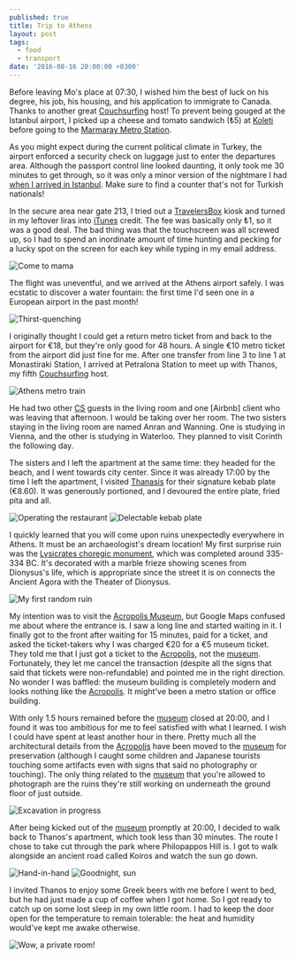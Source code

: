```yaml
---
published: true
title: Trip to Athens
layout: post
tags:
  - food
  - transport
date: '2016-08-16 20:00:00 +0300'
---
```

Before leaving Mo's place at 07:30, I wished him the best of luck on his degree, his job, his housing, and his application to immigrate to Canada. Thanks to another great [Couchsurfing][cs] host! To prevent being gouged at the Istanbul airport, I picked up a cheese and tomato sandwich (₺5) at [Koleti](https://foursquare.com/v/koleti/4eb22694722ead5ebf1d4bfe) before going to the [Marmaray Metro Station](/transportation-options-in-istanbul).

<!--more-->

As you might expect during the current political climate in Turkey, the airport enforced a security check on luggage just to enter the departures area. Although the passport control line looked daunting, it only took me 30 minutes to get through, so it was only a minor version of the nightmare I had [when I arrived in Istanbul](/trip-to-istanbul). Make sure to find a counter that's not for Turkish nationals!

In the secure area near gate 213, I tried out a [TravelersBox][travelersbox] kiosk and turned in my leftover liras into [iTunes][itunes] credit. The fee was basically only ₺1, so it was a good deal. The bad thing was that the touchscreen was all screwed up, so I had to spend an inordinate amount of time hunting and pecking for a lucky spot on the screen for each key while typing in my email address.

![Come to mama]({{site.baseurl}}/images/2016/08/16/trip-to-athens/travelersbox.jpeg)

The flight was uneventful, and we arrived at the Athens airport safely. I was ecstatic to discover a water fountain: the first time I'd seen one in a European airport in the past month!

![Thirst-quenching]({{site.baseurl}}/images/2016/08/16/trip-to-athens/athensairport-fountain.jpeg)

I originally thought I could get a return metro ticket from and back to the airport for €18, but they're only good for 48 hours. A single €10 metro ticket from the airport did just fine for me. After one transfer from line 3 to line 1 at Monastiraki Station, I arrived at Petralona Station to meet up with Thanos, my fifth [Couchsurfing][cs] host.

![Athens metro train]({{site.baseurl}}/images/2016/08/16/trip-to-athens/athens-metro.jpeg)

He had two other [CS][cs] guests in the living room and one [Airbnb] client who was leaving that afternoon. I would be taking over her room. The two sisters staying in the living room are named Anran and Wanning. One is studying in Vienna, and the other is studying in Waterloo. They planned to visit Corinth the following day.

The sisters and I left the apartment at the same time: they headed for the beach, and I went towards city center. Since it was already 17:00 by the time I left the apartment, I visited [Thanasis][thanasis] for their signature kebab plate (€8.60). It was generously portioned, and I devoured the entire plate, fried pita and all.

![Operating the restaurant]({{site.baseurl}}/images/2016/08/16/trip-to-athens/thanasis-inside.jpeg)
![Delectable kebab plate]({{site.baseurl}}/images/2016/08/16/trip-to-athens/thanasis-kebab.jpeg)

I quickly learned that you will come upon ruins unexpectedly everywhere in Athens. It must be an archaeologist's dream location! My first surprise ruin was the [Lysicrates choregic monument][lysikrates], which was completed around 335-334 BC. It's decorated with a marble frieze showing scenes from Dionysus's life, which is appropriate since the street it is on connects the Ancient Agora with the Theater of Dionysus.

![My first random ruin]({{site.baseurl}}/images/2016/08/16/trip-to-athens/lysikrates.jpeg)

My intention was to visit the [Acropolis Museum][acropolis-museum], but Google Maps confused me about where the entrance is. I saw a long line and started waiting in it. I finally got to the front after waiting for 15 minutes, paid for a ticket, and asked the ticket-takers why I was charged €20 for a €5 museum ticket. They told me that I just got a ticket to the [Acropolis][acropolis], not the [museum][acropolis-museum]. Fortunately, they let me cancel the transaction (despite all the signs that said that tickets were non-refundable) and pointed me in the right direction. No wonder I was baffled: the museum building is completely modern and looks nothing like the [Acropolis][acropolis]. It might've been a metro station or office building.

With only 1.5 hours remained before the [museum][acropolis-museum] closed at 20:00, and I found it was too ambitious for me to feel satisfied with what I learned. I wish I could have spent at least another hour in there. Pretty much all the architectural details from the [Acropolis][acropolis] have been moved to the [museum][acropolis-museum] for preservation (although I caught some children and Japanese tourists touching some artifacts even with signs that said no photography or touching). The only thing related to the [museum][acropolis-museum] that you're allowed to photograph are the ruins they're still working on underneath the ground floor of just outside.

![Excavation in progress]({{site.baseurl}}/images/2016/08/16/trip-to-athens/acropolis-museum.jpeg)

After being kicked out of the [museum][acropolis-museum] promptly at 20:00, I decided to walk back to Thanos's apartment, which took less than 30 minutes. The route I chose to take cut through the park where Philopappos Hill is. I got to walk alongside an ancient road called Koiros and watch the sun go down.

![Hand-in-hand]({{site.baseurl}}/images/2016/08/16/trip-to-athens/philopappos-path.jpeg)
![Goodnight, sun]({{site.baseurl}}/images/2016/08/16/trip-to-athens/philopappos-sunset.jpeg)

I invited Thanos to enjoy some Greek beers with me before I went to bed, but he had just made a cup of coffee when I got home. So I got ready to catch up on some lost sleep in my own little room. I had to keep the door open for the temperature to remain tolerable: the heat and humidity would've kept me awake otherwise.

![Wow, a private room!]({{site.baseurl}}/images/2016/08/16/trip-to-athens/thanos-room.jpeg)

[acropolis]: https://en.m.wikipedia.org/wiki/Acropolis_of_Athens
[acropolis-museum]: http://www.theacropolismuseum.gr/en/
[cs]: https://www.couchsurfing.com
[itunes]: https://www.apple.com/itunes/
[lysikrates]: https://en.m.wikipedia.org/wiki/Choragic_Monument_of_Lysicrates
[thanasis]: http://othanasis.com/en
[travelersbox]: http://www.travelersbox.com
